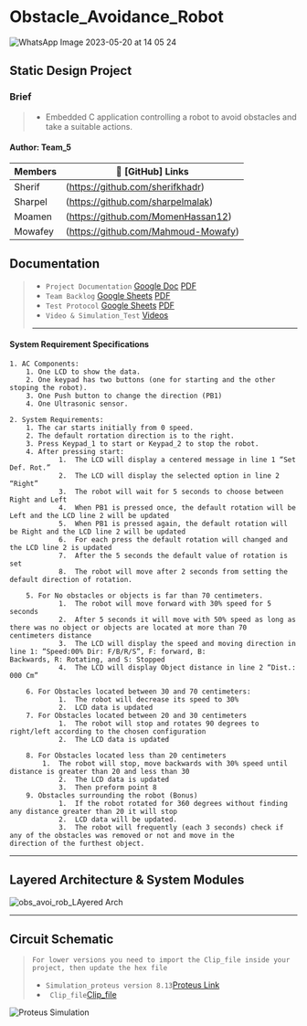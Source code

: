 # Obstacle_Avoidance_Robot
![WhatsApp Image 2023-05-20 at 14 05 24](https://github.com/sherifkhadr/SPRINTS_Obstacle_Car_Avoidance/assets/60091384/95f43bdf-e554-47d3-b05d-6b227aefff78)


## Static Design Project
### Brief
> - Embedded C application controlling a robot to avoid obstacles and take a suitable actions.

#### Author: Team_5 

|     Members    |        🔗 [GitHub] Links               |
|----------------| --------------------------------------- |
|     Sherif     | (https://github.com/sherifkhadr)        |
|     Sharpel    | (https://github.com/sharpelmalak)       |
|     Moamen     | (https://github.com/MomenHassan12)      |
|     Mowafey    | (https://github.com/Mahmoud-Mowafy)     |

## Documentation
> - `Project Documentation`
        [Google Doc](https://docs.google.com/document/d/1IRe-8jyH7wxBTIzXYDLSMfOx0oQpCD-H/edit)
        [PDF](https://github.com/sherifkhadr/SPRINTS_Obstacle_Car_Avoidance/blob/main/Documents/ObstacleAvoidanceRobot_Documentation.pdf)
> - `Team Backlog` 
        [Google Sheets](https://docs.google.com/spreadsheets/d/1XW7B8uJXqhWbA-ssNdg-yLGVKJ6-zs-nqy5UxN3s-8I/edit#gid=0) 
        [PDF](https://github.com/sherifkhadr/SPRINTS_Obstacle_Car_Avoidance/blob/main/Documents/Team_5_Backlog.pdf)
> - `Test Protocol` 
      [Google Sheets](https://docs.google.com/spreadsheets/d/1XW7B8uJXqhWbA-ssNdg-yLGVKJ6-zs-nqy5UxN3s-8I/edit#gid=742696996) 
      [PDF](https://github.com/sherifkhadr/SPRINTS_Obstacle_Car_Avoidance/blob/main/Documents/Team_5_Test%20Protocol.pdf)
> - `Video & Simulation_Test` 
      [Videos](https://github.com/sherifkhadr/SPRINTS_Obstacle_Car_Avoidance/tree/main/Documents/Videos) 
> - ---





#### System Requirement Specifications
    1. AC Components:
        1. One LCD to show the data.
        2. One keypad has two buttons (one for starting and the other stoping the robot).
        3. One Push button to change the direction (PB1)
        4. One Ultrasonic sensor.
    
    2. System Requirements:
        1. The car starts initially from 0 speed.
        2. The default rortation direction is to the right.
        3. Press Keypad_1 to start or Keypad_2 to stop the robot.
        4. After pressing start:
                1.	The LCD will display a centered message in line 1 “Set Def. Rot.”
                2.	The LCD will display the selected option in line 2 “Right”
                3.	The robot will wait for 5 seconds to choose between Right and Left
                4.	When PB1 is pressed once, the default rotation will be Left and the LCD line 2 will be updated
                5.	When PB1 is pressed again, the default rotation will be Right and the LCD line 2 will be updated
                6.	For each press the default rotation will changed and the LCD line 2 is updated
                7.	After the 5 seconds the default value of rotation is set
                8.	The robot will move after 2 seconds from setting the default direction of rotation.

        5. For No obstacles or objects is far than 70 centimeters.
                1.	The robot will move forward with 30% speed for 5 seconds
                2.	After 5 seconds it will move with 50% speed as long as there was no object or objects are located at more than 70                         centimeters distance
                3.	The LCD will display the speed and moving direction in line 1: “Speed:00% Dir: F/B/R/S”, F: forward, B:                                   Backwards, R: Rotating, and S: Stopped
                4.	The LCD will display Object distance in line 2 “Dist.: 000 Cm”

        6. For Obstacles located between 30 and 70 centimeters:
                1.	The robot will decrease its speed to 30%
                2.	LCD data is updated
        7. For Obstacles located between 20 and 30 centimeters
                1.	The robot will stop and rotates 90 degrees to right/left according to the chosen configuration
                2.	The LCD data is updated

        8. For Obstacles located less than 20 centimeters
        	1.	The robot will stop, move backwards with 30% speed until distance is greater than 20 and less than 30
                2.	The LCD data is updated
                3.	Then preform point 8
        9. Obstacles surrounding the robot (Bonus)
                1.	If the robot rotated for 360 degrees without finding any distance greater than 20 it will stop
                2.	LCD data will be updated.
                3.	The robot will frequently (each 3 seconds) check if any of the obstacles was removed or not and move in the                               direction of the furthest object.


-----------------------------------------------------------------------------------------------------------------------------------------------------------------------------------------------------------
## Layered Architecture & System Modules
![obs_avoi_rob_LAyered Arch](https://github.com/sherifkhadr/SPRINTS_Obstacle_Car_Avoidance/assets/60091384/edaed449-654b-4064-a0b6-c296ab5995cc)


-----------------------------------------------------------------------------------------------------------------------------------------------------------------------------------------------------------
## Circuit Schematic
> `For lower versions you need to import the Clip_file inside your project, then update the hex file`
> - `Simulation_proteus version 8.13`[Proteus Link](https://github.com/sherifkhadr/SPRINTS_Obstacle_Car_Avoidance/blob/main/Simulation/Obstacle_Avoidance_Robot.pdsprj)
> - ` Clip_file`[Clip_file](https://github.com/sherifkhadr/SPRINTS_Obstacle_Car_Avoidance/blob/main/Simulation/lowerVersionsClip.pdsclip)
        
        
![Proteus Simulation](https://github.com/sherifkhadr/SPRINTS_Obstacle_Car_Avoidance/assets/60091384/c9fdff62-2666-4dff-b9b9-d028ab184020)




